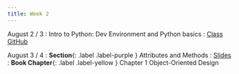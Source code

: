```yaml
---
title: Week 2
---
```


August 2 / 3
: Intro to Python: Dev Environment and Python basics
  : [Class GitHub](https://github.com/jdposada/oop_202230)

August 3 / 4
: **Section**{: .label .label-purple } Attributes and Methods
  : [Slides](https://uninorte-my.sharepoint.com/:p:/g/personal/jposada_uninorte_edu_co/ES0Fh8kZdotFjmD7S_ZmMGsBtXOFL_ieDn-yiiSgzR6Wiw)
: **Book Chapter**{: .label .label-yellow } Chapter 1 Object-Oriented Design